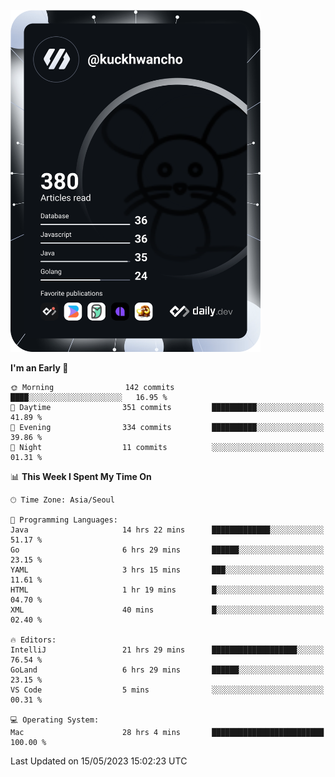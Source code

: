 <a href="https://app.daily.dev/kuckhwancho"><img src="https://github.com/kuckjwi0928/kuckjwi0928/blob/master/devcard.svg" width="400" alt="Kuckjwi Devcard"/></a>

<!--START_SECTION:waka-->
**I'm an Early 🐤** 

```text
🌞 Morning                142 commits         ████░░░░░░░░░░░░░░░░░░░░░   16.95 % 
🌆 Daytime                351 commits         ██████████░░░░░░░░░░░░░░░   41.89 % 
🌃 Evening                334 commits         ██████████░░░░░░░░░░░░░░░   39.86 % 
🌙 Night                  11 commits          ░░░░░░░░░░░░░░░░░░░░░░░░░   01.31 % 
```


📊 **This Week I Spent My Time On** 

```text
🕑︎ Time Zone: Asia/Seoul

💬 Programming Languages: 
Java                     14 hrs 22 mins      █████████████░░░░░░░░░░░░   51.17 % 
Go                       6 hrs 29 mins       ██████░░░░░░░░░░░░░░░░░░░   23.15 % 
YAML                     3 hrs 15 mins       ███░░░░░░░░░░░░░░░░░░░░░░   11.61 % 
HTML                     1 hr 19 mins        █░░░░░░░░░░░░░░░░░░░░░░░░   04.70 % 
XML                      40 mins             █░░░░░░░░░░░░░░░░░░░░░░░░   02.40 % 

🔥 Editors: 
IntelliJ                 21 hrs 29 mins      ███████████████████░░░░░░   76.54 % 
GoLand                   6 hrs 29 mins       ██████░░░░░░░░░░░░░░░░░░░   23.15 % 
VS Code                  5 mins              ░░░░░░░░░░░░░░░░░░░░░░░░░   00.31 % 

💻 Operating System: 
Mac                      28 hrs 4 mins       █████████████████████████   100.00 % 
```


 Last Updated on 15/05/2023 15:02:23 UTC
<!--END_SECTION:waka-->
